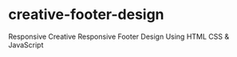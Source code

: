 # creative-footer-design
Responsive Creative Responsive Footer Design Using HTML CSS &amp; JavaScript
